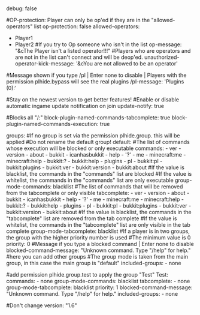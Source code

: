 #
debug: false

#OP-protection: Player can only be op'ed if they are in the "allowed-operators" list
op-protection: false
allowed-operators:
  - Player1
  - Player2
#If you try to Op someone who isn't in the list
op-message: "&cThe Player isn't a listed operator!!!"
#Players who are operators and are not in the list can't connect and will be deop'ed.
unauthorized-operator-kick-message: '&cYou are not allowed to be an operator'


#Message shown if you type /pl | Enter none to disable | Players with the permission plhide.bypass will see the real plugins
/pl-message: 'Plugins (0):'

#Stay on the newest version to get better features!
#Enable or disable automatic ingame update notification on join
update-notify: true

#Blocks all "/<pluginname>:<command>"
block-plugin-named-commands-tabcomplete: true
block-plugin-named-commands-execution: true

groups:
  #If no group is set via the permission plhide.group.<group> this will be applied
  #Do not rename the default group!
  default:
  #The list of commands whose execution will be blocked or only executable
    commands:
      - ver
      - version
      - about
      - bukkit
      - icanhasbukkit
      - help
      - '?'
      - me
      - minecraft:me
      - minecraft:help
      - bukkit:?
      - bukkit:help
      - plugins
      - pl
      - bukkit:pl
      - bukkit:plugins
      - bukkit:ver
      - bukkit:version
      - bukkit:about
    #If the value is blacklist, the commands in the "commands" list are blocked
    #If the value is whitelist, the commands in the "commands" list are only executable
    group-mode-commands: blacklist
  #The list of commands that will be removed from the tabcomplete or only visible
    tabcomplete:
      - ver
      - version
      - about
      - bukkit
      - icanhasbukkit
      - help
      - '?'
      - me
      - minecraft:me
      - minecraft:help
      - bukkit:?
      - bukkit:help
      - plugins
      - pl
      - bukkit:pl
      - bukkit:plugins
      - bukkit:ver
      - bukkit:version
      - bukkit:about
    #If the value is blacklist, the commands in the "tabcomplete" list are removed from the tab complete
    #If the value is whitelist, the commands in the "tabcomplete" list are only visible in the tab complete
    group-mode-tabcomplete: blacklist
    #If a player is in two groups, the group with the higher priority number is used
    #The minimum value is 0
    priority: 0
    #Message if you type a blocked command | Enter none to disable
    blocked-command-message: "Unknown command. Type \"/help\" for help."
    #here you can add other groups
    #The group mode is taken from the main group, in this case the main group is "default"
    included-groups:
      - none

  #add permission plhide.group.test to apply the group "Test"
  Test:
    commands:
      - none
    group-mode-commands: blacklist
    tabcomplete:
      - none
    group-mode-tabcomplete: blacklist
    priority: 1
    blocked-command-message: "Unknown command. Type \"/help\" for help."
    included-groups:
      - none


#Don't change
version: "1.6"